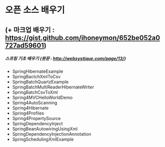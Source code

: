 오픈 소스 배우기 
===============
(+ 마크업 배우기 : https://gist.github.com/ihoneymon/652be052a0727ad59601)
-------------------------------------------------------------------------

##### 스프링 기초 배우기 (원문 : http://websystique.com/page/13/)
* SpringHibernateExample
* SpringBactchXmlToCsv
* SpringBatchQuartzExample
* SpringBatchMultiReaderHibernateWriter
* SpringBatchCsvToXml
* Spring4MVCHelloWorldDemo 
* Spring4AutoScanning
* Spring4Hibernate
* Spring4Profiles
* Spring4PropertySource
* SpringDependencyInject
* SpringBeanAutowiringUsingXml
* SpringDependencyInjectionAnnotation
* SpringSchedulingXmlExample